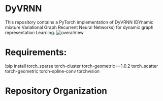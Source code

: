 # DyVRNN
This repository contains a PyTorch implementation of DyVRNN (DYnamic mixture Variational Graph Recurrent Neural Networks) for dynamic graph representation Learning.
![overalView](https://user-images.githubusercontent.com/91316109/210011672-3e782c02-4bcf-47aa-a882-916eaf79502d.jpg)

# Requirements:
!pip install torch_sparse torch-cluster torch-geometric==1.0.2 torch_scatter torch-geometric torch-spline-conv torchvision
# Repository Organization

